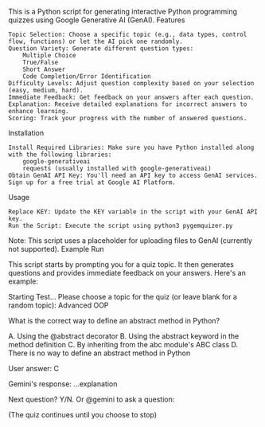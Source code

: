 This is a Python script for generating interactive Python programming quizzes using Google Generative AI (GenAI).
Features

    Topic Selection: Choose a specific topic (e.g., data types, control flow, functions) or let the AI pick one randomly.
    Question Variety: Generate different question types:
        Multiple Choice
        True/False
        Short Answer
        Code Completion/Error Identification
    Difficulty Levels: Adjust question complexity based on your selection (easy, medium, hard).
    Immediate Feedback: Get feedback on your answers after each question.
    Explanation: Receive detailed explanations for incorrect answers to enhance learning.
    Scoring: Track your progress with the number of answered questions.

Installation

    Install Required Libraries: Make sure you have Python installed along with the following libraries:
        google-generativeai
        requests (usually installed with google-generativeai)
    Obtain GenAI API Key: You'll need an API key to access GenAI services. Sign up for a free trial at Google AI Platform.

Usage

    Replace KEY: Update the KEY variable in the script with your GenAI API key.
    Run the Script: Execute the script using python3 pygemquizer.py

Note: This script uses a placeholder for uploading files to GenAI (currently not supported).
Example Run

This script starts by prompting you for a quiz topic. It then generates questions and provides immediate feedback on your answers. Here's an example:

Starting Test...
Please choose a topic for the quiz (or leave blank for a random topic): Advanced OOP

What is the correct way to define an abstract method in Python?

A. Using the @abstract decorator
B. Using the abstract keyword in the method definition
C. By inheriting from the abc module's ABC class
D. There is no way to define an abstract method in Python

User answer: C

Gemini's response: ...explanation

Next question? Y/N. Or @gemini to ask a question:

(The quiz continues until you choose to stop)
